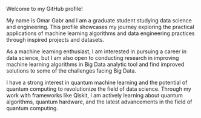Welcome to my GitHub profile!

My name is Omar Gabr and I am a graduate student studying data science and engineering. This profile showcases my journey exploring the practical applications of machine learning algorithms and data engineering practices through inspired projects and datasets.

As a machine learning enthusiast, I am interested in pursuing a career in data science, but I am also open to conducting research in improving machine learning algorithms in Big Data analytic tool and find improved solutions to some of the challenges facing Big Data.

I have a strong interest in quantum machine learning and the potential of quantum computing to revolutionize the field of data science. Through my work with frameworks like Qiskit, I am actively learning about quantum algorithms, quantum hardware, and the latest advancements in the field of quantum computing.
